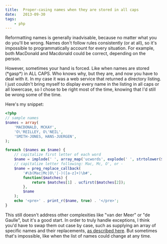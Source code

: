 ```yaml
---
title:  Proper-casing names when they are stored in all caps
date:   2013-09-30
tags:
    - php
---
```


Reformatting names is generally inadvisable, because no matter what you do you'll be wrong. Names don't follow rules consistently (or at all), so it's impossible to programmatically account for every situation. For example, both MacDonald and Macdonald could be correct, depending on the person.

However, sometimes your hand is forced. Like when names are stored (\*gasp\*) in ALL CAPS. Who knows why, but they are, and now you have to deal with it. In my case it was a web service that returned a directory listing. I just couldn't bring myself to display every name in the listing in all caps or all lowercase, so I chose to be right most of the time, knowing that I'd still be wrong some of the time.

Here's my snippet:

```php
<?php
// sample names
$names = array(
    'MACDONALD, MCKAY',
    'O\'REILLEY, O\'NEIL',
    'SMITH-JONES, HANS-JUERGEN',
);

foreach ($names as $name) {
    // capitalize first letter of each word
    $name = implode(' ', array_map('ucwords', explode(' ', strtolower($name))));
    // capitalize letter following: Mac, Mc, O', or -
    $name = preg_replace_callback(
        '#\b(Mac|Mc|O\'|-)([a-z]+)\b#',
        function($matches) {
            return $matches[1] . ucfirst($matches[2]);
        },
        $name
    );
    echo '<pre>' . print_r($name, true) . '</pre>';
}
```

This still doesn't address other complexities like "van der Meer" or "de Gaulle", but it's a good start. In order to truly handle exceptions, I think you'd have to swap them out case by case, such as supplying an array of specific names and their replacements, <a href="http://stackoverflow.com/questions/11529213/given-upper-case-names-transform-to-proper-case-handling-ohara-mcdonald/11532427#11532427" target="_blank">as described here</a>. But sometimes that's impossible, like when the list of names could change at any time.
